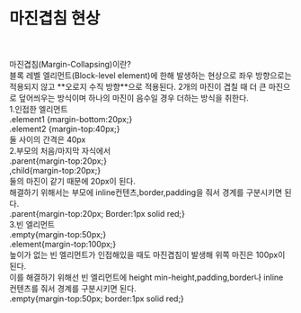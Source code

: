 <h1>마진겹침 현상</h1><br><br>
마진겹침(Margin-Collapsing)이란?<br> 블록 레벨 엘리먼트(Block-level element)에 한해 발생하는 현상으로 좌우 방향으로는 적용되지 않고 **오로지 수직 방향**으로 적용된다.
2개의 마진이 겹칠 때 더 큰 마진으로 덮어씌우는 방식이며 하나의 마진이 음수일 경우 더하는 방식을 취한다.<br>
1.인접한 엘리먼트<br>
.element1 {margin-bottom:20px;}<br>
.element2 {margin-top:40px;}<br>
둘 사이의 간격은 40px
<br>
2.부모의 처음/마지막 자식에서<br>
.parent{margin-top:20px;}<br>
,child{margin-top:20px;}<br>
둘의 마진이 같기 때문에 20px이 된다.<br> 해결하기 위해서는 부모에 inline컨텐츠,border,padding을 줘서 경계를 구분시키면 된다.<br>
 .parent{margin-top:20px;
Border:1px solid red;}
<br>
3.빈 엘리먼트<br>
.empty{margin-top:50px;}<br>
.element{margin-top:100px;}<br>
높이가 없는 빈 엘리먼트가 인접해있을 때도 마진겹침이 발생해 위쪽 마진은 100px이 된다. <br>이를 해결하기 위해선 빈 엘리먼트에 height min-height,padding,border나 inline 컨텐츠를 줘서 경계를 구분시키면 된다.<br>
.empty{margin-top:50px;
border:1px solid red;}
